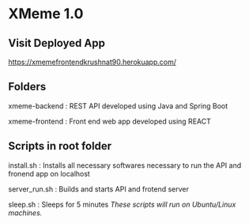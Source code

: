 # XMeme 1.0

## Visit Deployed App
https://xmemefrontendkrushnat90.herokuapp.com/


## Folders
xmeme-backend : REST API developed using Java and Spring Boot

xmeme-frontend : Front end web app developed using REACT


## Scripts in root folder
install.sh : Installs all necessary softwares necessary to run the API and fronend app on localhost

server_run.sh : Builds and starts API and frotend server

sleep.sh : Sleeps for 5 minutes
_These scripts will run on Ubuntu/Linux machines._
